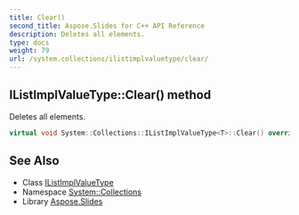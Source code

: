 ```yaml
---
title: Clear()
second_title: Aspose.Slides for C++ API Reference
description: Deletes all elements.
type: docs
weight: 79
url: /system.collections/ilistimplvaluetype/clear/
---
```

## IListImplValueType::Clear() method


Deletes all elements.

```cpp
virtual void System::Collections::IListImplValueType<T>::Clear() override
```

## See Also

* Class [IListImplValueType](../)
* Namespace [System::Collections](../../)
* Library [Aspose.Slides](../../../)